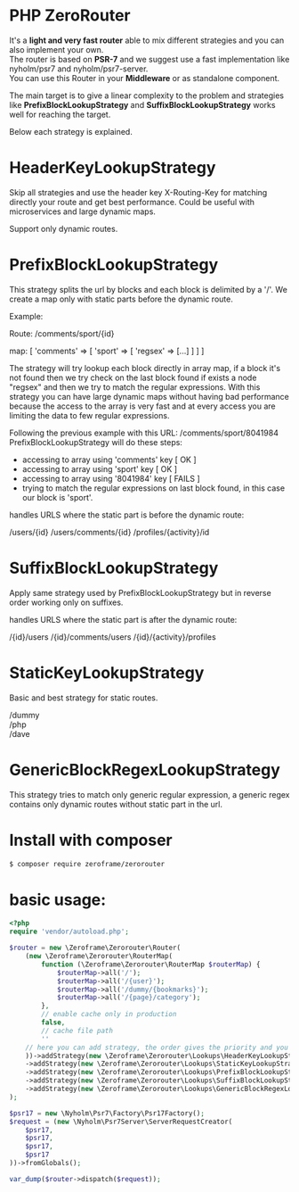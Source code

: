 # PHP ZeroRouter

It's a <b>light and very fast router</b> able to mix different strategies and you can also implement your own. <br />
The router is based on <b>PSR-7</b> and we suggest use a fast implementation like nyholm/psr7 and nyholm/psr7-server.<br />
You can use this Router in your <b>Middleware</b> or as standalone component.

The main target is to give a linear complexity to the problem and strategies like <b>PrefixBlockLookupStrategy</b> and <b>SuffixBlockLookupStrategy</b>
works well for reaching the target.

Below each strategy is explained.

# HeaderKeyLookupStrategy

Skip all strategies and use the header key X-Routing-Key for matching directly your route and get best performance.
Could be useful with microservices and large dynamic maps.

Support only dynamic routes.

# PrefixBlockLookupStrategy

This strategy splits the url by blocks and each block is delimited by a '/'.
We create a map only with static parts before the dynamic route.
 
Example:

Route: /comments/sport/{id}

map: [
        'comments' => 
            [
                'sport' =>
                    [
                        'regsex' => [...]
                    ] 
            ]
    ]

The strategy will try lookup each block directly in array map, if a block it's not found then we try check 
on the last block found if exists a node "regsex" and then we try to match the regular expressions.
With this strategy you can have large dynamic maps without having bad performance because the access to the array is very fast
and at every access you are limiting the data to few regular expressions. 

Following the previous example with this URL: /comments/sport/8041984 PrefixBlockLookupStrategy will do these steps:

* accessing to array using 'comments' key [ OK ]
* accessing to array using 'sport' key [ OK ]
* accessing to array using '8041984' key [ FAILS ]
* trying to match the regular expressions on last block found, in this case our block is 'sport'.

handles URLS where the static part is before the dynamic route:

/users/{id}
/users/comments/{id}
/profiles/{activity}/id

# SuffixBlockLookupStrategy

Apply same strategy used by PrefixBlockLookupStrategy but in reverse order working only on suffixes.

handles URLS where the static part is after the dynamic route:

/{id}/users
/{id}/comments/users
/{id}/{activity}/profiles

# StaticKeyLookupStrategy

Basic and best strategy for static routes.

/dummy<br>
/php<br>
/dave

# GenericBlockRegexLookupStrategy

This strategy tries to match only generic regular expression, a generic regex contains only dynamic routes without static part in the url.

# Install with composer

```sh
$ composer require zeroframe/zerorouter
```

# basic usage:

```php
<?php
require 'vendor/autoload.php';

$router = new \Zeroframe\Zerorouter\Router(
    (new \Zeroframe\Zerorouter\RouterMap(
        function (\Zeroframe\Zerorouter\RouterMap $routerMap) {
            $routerMap->all('/');
            $routerMap->all('/{user}');
            $routerMap->all('/dummy/{bookmarks}');
            $routerMap->all('/{page}/category');
        },
        // enable cache only in production
        false,
        // cache file path
        ''
    // here you can add strategy, the order gives the priority and you are free to remove or add new strategies
    ))->addStrategy(new \Zeroframe\Zerorouter\Lookups\HeaderKeyLookupStrategy())
    ->addStrategy(new \Zeroframe\Zerorouter\Lookups\StaticKeyLookupStrategy())
    ->addStrategy(new \Zeroframe\Zerorouter\Lookups\PrefixBlockLookupStrategy())
    ->addStrategy(new \Zeroframe\Zerorouter\Lookups\SuffixBlockLookupStrategy())
    ->addStrategy(new \Zeroframe\Zerorouter\Lookups\GenericBlockRegexLookupStrategy())
);

$psr17 = new \Nyholm\Psr7\Factory\Psr17Factory();
$request = (new \Nyholm\Psr7Server\ServerRequestCreator(
    $psr17,
    $psr17,
    $psr17,
    $psr17
))->fromGlobals();

var_dump($router->dispatch($request));
```
